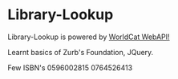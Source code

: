 # Library-Lookup

Library-Lookup is powered by [WorldCat WebAPI!](http://xisbn.worldcat.org/xisbnadmin/doc/api.htm)

Learnt basics of Zurb's Foundation, JQuery.

Few ISBN's
0596002815
0764526413

